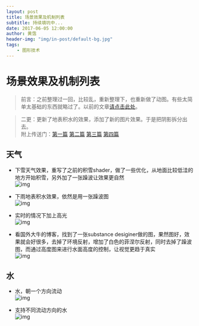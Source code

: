 ```yaml
---
layout: post
title: 场景效果及机制列表
subtitle: 持续填坑中...
date: 2017-06-05 12:00:00
author: 黄霑
header-img: "img/in-post/default-bg.jpg"
tags:
    - 图形技术
---
```



# 场景效果及机制列表
> 前言：之前整理过一回，比较乱，重新整理下，也重新做了动图。有些太简单太基础的东西就略过了。以前的文章[请点击此处](/2017/03/06/list-render-demo/)。  

> 二更：更新了地表积水的效果，添加了新的图片效果。于是把阴影拆分出去。  
    附上传送门：[第一篇](/2017/06/05/list-shader-scene) [第二篇](/2017/06/08/list-shader-scene-2) [第三篇](/2017/06/13/list-shader-scene-3) [第四篇](/2017/06/14/list-shader-scene-4)

## 天气
- 下雪天气效果，重写了之前的积雪shader，做了一些优化，从地面比较低洼的地方开始积雪，另外加了一张躁波让效果更自然  
    ![img](/img/in-post/list-render-demo/snow.gif)
    
    
- 下雨地表积水效果，依然是用一张躁波图  
    ![img](/img/in-post/list-render-demo/wet.gif)
    
- 实时的情况下加上高光  
    ![img](/img/in-post/list-render-demo/wet-spec.gif)
    
- 看国外大牛的博客，找到了一张substance desiginer做的图，果然图好，效果就会好很多，去掉了环境反射，增加了白色的菲涅尔反射，同时去掉了躁波图，而通过高度图来进行水面高度的控制，让视觉更趋于真实    
    ![img](/img/in-post/list-render-demo/wet-height-substance.gif)
    

## 水
- 水，朝一个方向流动  
    ![img](/img/in-post/list-render-demo/water.gif)
    
    
- 支持不同流动方向的水  
    ![img](/img/in-post/list-render-demo/water-flow.gif)
    
